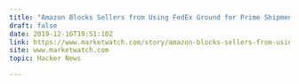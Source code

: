 ```yaml
---
title: "Amazon Blocks Sellers from Using FedEx Ground for Prime Shipments"
draft: false
date: 2019-12-16T19:51:10Z
link: https://www.marketwatch.com/story/amazon-blocks-sellers-from-using-fedex-ground-for-prime-shipments-2019-12-16-15103614?utm_medium=RSS&utm_source=hune
site: www.marketwatch.com
topic: Hacker News  

---
```


